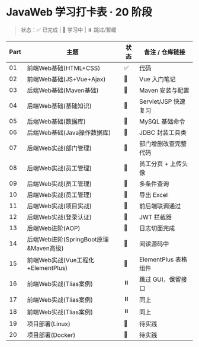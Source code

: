 # JavaWeb 学习打卡表 · 20 阶段
> 状态：✅ 已完成 | 🔁 学习中 | ⏸️ 跳过/暂缓

| Part | 主题 | 状态 | 备注 / 仓库链接 |
|----|------|------|------------------|
| 01 | 前端Web基础(HTML+CSS) | ✅ | [代码](https://github.com/YOU/repo/tree/day01) |
| 02 | 前端Web基础(JS+Vue+Ajax) | 🔁 | Vue 入门笔记 |
| 03 | 后端Web基础(Maven基础) | 🔁 | Maven 安装与配置 |
| 04 | 后端Web基础(基础知识) | 🔁 | Servlet/JSP 快速复习 |
| 05 | 后端Web基础(数据库) | 🔁 | MySQL 基础命令 |
| 06 | 后端Web基础(Java操作数据库) | 🔁 | JDBC 封装工具类 |
| 07 | 后端Web实战(部门管理) | 🔁 | 部门增删改查完整代码 |
| 08 | 后端Web实战(员工管理) | 🔁 | 员工分页 + 上传头像 |
| 09 | 后端Web实战(员工管理) | 🔁 | 多条件查询 |
| 10 | 后端Web实战(员工管理) | 🔁 | 导出 Excel |
| 11 | 后端Web实战(项目实战) | 🔁 | 前后端联调通过 |
| 12 | 后端Web实战(登录认证) | 🔁 | JWT 拦截器 |
| 13 | 后端Web进阶(AOP) | 🔁 | 日志切面完成 |
| 14 | 后端Web进阶(SpringBoot原理&Maven高级) | 🔁 | 阅读源码中 |
| 15 | 前端Web实战(Vue工程化+ElementPlus) | 🔁 | ElementPlus 表格组件 |
| 16 | 前端Web实战(Tlias案例) | ⏸️ | 跳过 GUI，保留接口 |
| 17 | 前端Web实战(Tlias案例) | ⏸️ | 同上 |
| 18 | 前端Web实战(Tlias案例) | ⏸️ | 同上 |
| 19 | 项目部署(Linux) | 🔁 | 待实践 |
| 20 | 项目部署(Docker) | 🔁 | 待实践 |
